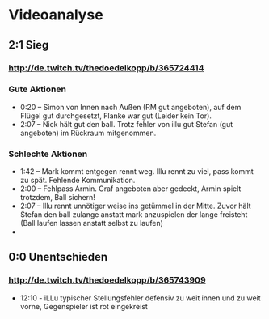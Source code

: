 # Videoanalyse 
## 2:1 Sieg

### http://de.twitch.tv/thedoedelkopp/b/365724414

### Gute Aktionen
* 0:20 – Simon von Innen nach Außen (RM gut angeboten), auf dem Flügel gut durchgesetzt, Flanke war gut (Leider kein Tor).
* 2:07 – Nick hält gut den ball. Trotz fehler von illu gut Stefan (gut angeboten) im Rückraum mitgenommen.

### Schlechte Aktionen
* 1:42 – Mark kommt entgegen rennt weg. Illu rennt zu viel, pass kommt zu spät. Fehlende Kommunikation.
* 2:00 – Fehlpass Armin. Graf angeboten aber gedeckt, Armin spielt trotzdem, Ball sichern!
* 2:07 – Illu rennt unnötiger weise ins getümmel in der Mitte. Zuvor hält Stefan den ball zulange anstatt mark anzuspielen der lange freisteht (Ball laufen lassen anstatt selbst zu laufen)
* 

## 0:0 Unentschieden

### http://de.twitch.tv/thedoedelkopp/b/365743909

* 12:10 - iLLu typischer Stellungsfehler defensiv zu weit innen und zu weit vorne, Gegenspieler ist rot eingekreist

